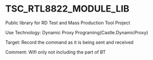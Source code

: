 # TSC_RTL8822_MODULE_LIB

Public library for RD Test and Mass Production Tool Project

Use Technology:
Dynamic Proxy Programing(Castle.DynamicProxy)

Target:
Record the command as it is being sent and received

Comment:
Wifi only not including the part of BT
